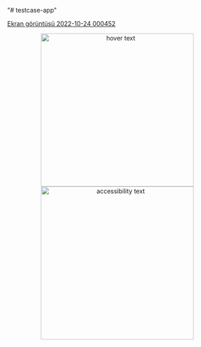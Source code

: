 "# testcase-app" 

[Ekran görüntüsü 2022-10-24 000452](https://user-images.githubusercontent.com/41083848/197418231-a365c394-9e2e-404e-a323-46d068899aa9.jpg)

<p align="center">
  <img src="your_relative_path_here" width="350" title="hover text">
  <img src="https://ibb.co/0h6v1Bq" width="350" alt="accessibility text">
</p>
